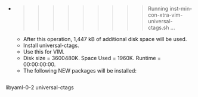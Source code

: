 * >>>>>>>>> Running inst-min-con-xtra-vim-universal-ctags.sh ...
  * After this operation, 1,447 kB of additional disk space will be used.
  * Install universal-ctags.
  * Use this for VIM.
  * Disk size = 3600480K. Space Used = 1960K. Runtime = 00:00:00:00.
  * The following NEW packages will be installed:
  ```bash
libyaml-0-2 universal-ctags
  ```
